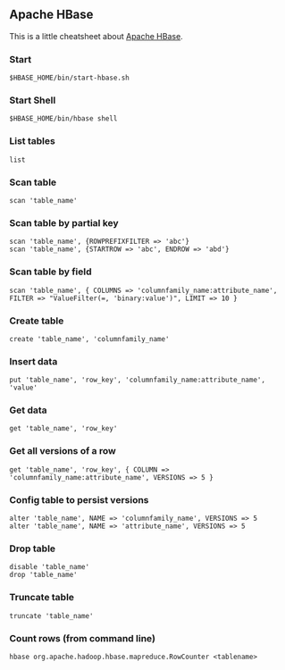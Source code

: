 ## Apache HBase

This is a little cheatsheet about [Apache HBase](https://hbase.apache.org).

### Start
```
$HBASE_HOME/bin/start-hbase.sh 
```

### Start Shell
```
$HBASE_HOME/bin/hbase shell
```

### List tables
```
list
```

### Scan table
```
scan 'table_name'
```

### Scan table by partial key
```
scan 'table_name', {ROWPREFIXFILTER => 'abc'}
scan 'table_name', {STARTROW => 'abc', ENDROW => 'abd'}
```

### Scan table by field
```
scan 'table_name', { COLUMNS => 'columnfamily_name:attribute_name', FILTER => "ValueFilter(=, 'binary:value')", LIMIT => 10 }
```

### Create table
```
create 'table_name', 'columnfamily_name'
```

### Insert data
```
put 'table_name', 'row_key', 'columnfamily_name:attribute_name', 'value'
```

### Get data
```
get 'table_name', 'row_key'
```

### Get all versions of a row
```
get 'table_name', 'row_key', { COLUMN => 'columnfamily_name:attribute_name', VERSIONS => 5 }
```

### Config table to persist versions
```
alter 'table_name', NAME => 'columnfamily_name', VERSIONS => 5
alter 'table_name', NAME => 'attribute_name', VERSIONS => 5
```

### Drop table
```
disable 'table_name'
drop 'table_name'
```

### Truncate table
```
truncate 'table_name'
```

### Count rows (from command line)
```
hbase org.apache.hadoop.hbase.mapreduce.RowCounter <tablename>
```
